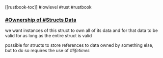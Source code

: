 [[rustbook-toc]]
#lowlevel #rust #rustbook 

### [#Ownership of #Structs Data](https://doc.rust-lang.org/book/ch05-01-defining-structs.html#ownership-of-struct-data)

we want instances of this struct to own all of its data and for that data to be valid for as long as the entire struct is valid

possible for structs to store references to data owned by something else, but to do so requires the use of _#lifetimes_

